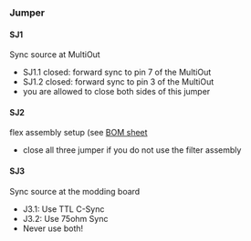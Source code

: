 ### Jumper


#### SJ1

Sync source at MultiOut
 - SJ1.1 closed: forward sync to pin 7 of the MultiOut
 - SJ1.2 closed: forward sync to pin 3 of the MultiOut
 - you are allowed to close both sides of this jumper

#### SJ2

flex assembly setup (see [BOM sheet](./doc/N64RGB2MoutFilter_BOM.xlsx)
 - close all three jumper if you do not use the filter assembly

#### SJ3

Sync source at the modding board
 - J3.1: Use TTL C-Sync
 - J3.2: Use 75ohm Sync
 - Never use both!
